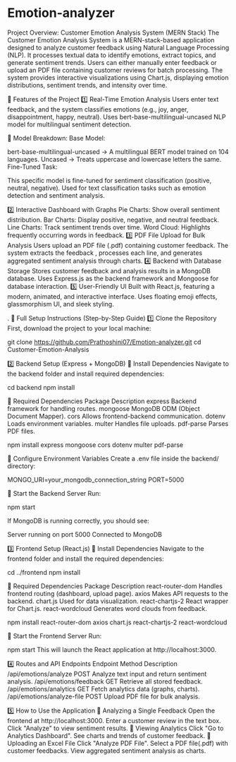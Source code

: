 # Emotion-analyzer
 Project Overview: Customer Emotion Analysis System (MERN Stack)
The Customer Emotion Analysis System is a MERN-stack-based application designed to analyze customer feedback using Natural Language Processing (NLP). It processes textual data to identify emotions, extract topics, and generate sentiment trends. Users can either manually enter feedback or upload an PDF file containing customer reviews for batch processing. The system provides interactive visualizations using Chart.js, displaying emotion distributions, sentiment trends, and intensity over time.

🚀 Features of the Project
1️⃣ Real-Time Emotion Analysis
Users enter text feedback, and the system classifies emotions (e.g., joy, anger, disappointment, happy, neutral).
Uses bert-base-multilingual-uncased NLP model for multilingual sentiment detection.

📌 Model Breakdown:
Base Model:

bert-base-multilingual-uncased → A multilingual BERT model trained on 104 languages.
Uncased → Treats uppercase and lowercase letters the same.
Fine-Tuned Task:

This specific model is fine-tuned for sentiment classification (positive, neutral, negative).
Used for text classification tasks such as emotion detection and sentiment analysis.

2️⃣ Interactive Dashboard with Graphs
Pie Charts: Show overall sentiment distribution.
Bar Charts: Display positive, negative, and neutral feedback.
Line Charts: Track sentiment trends over time.
Word Cloud: Highlights frequently occurring words in feedback.
3️⃣ PDF File Upload for Bulk Analysis
Users upload an PDF file (.pdf) containing customer feedback.
The system extracts the feedback , processes each line, and generates aggregated sentiment analysis through charts.
4️⃣ Backend with Database Storage
Stores customer feedback and analysis results in a MongoDB database.
Uses Express.js as the backend framework and Mongoose for database interaction.
5️⃣ User-Friendly UI
Built with React.js, featuring a modern, animated, and interactive interface.
Uses floating emoji effects, glassmorphism UI, and sleek styling.

.
🔧 Full Setup Instructions (Step-by-Step Guide)
1️⃣ Clone the Repository
First, download the project to your local machine:

git clone https://github.com/Prathoshini07/Emotion-analyzer.git
cd Customer-Emotion-Analysis

2️⃣ Backend Setup (Express + MongoDB)
📌 Install Dependencies
Navigate to the backend folder and install required dependencies:

cd backend
npm install

📌 Required Dependencies
Package	Description
express	Backend framework for handling routes.
mongoose	MongoDB ODM (Object Document Mapper).
cors	Allows frontend-backend communication.
dotenv	Loads environment variables.
multer	Handles file uploads.
pdf-parse	Parses PDF files.

npm install express mongoose cors dotenv multer pdf-parse

📌 Configure Environment Variables
Create a .env file inside the backend/ directory:

MONGO_URI=your_mongodb_connection_string
PORT=5000

📌 Start the Backend Server
Run:

npm start

If MongoDB is running correctly, you should see:

Server running on port 5000
Connected to MongoDB

3️⃣ Frontend Setup (React.js)
📌 Install Dependencies
Navigate to the frontend folder and install the required dependencies:

cd ../frontend
npm install

📌 Required Dependencies
Package	Description
react-router-dom	Handles frontend routing (dashboard, upload page).
axios	Makes API requests to the backend.
chart.js	Used for data visualization.
react-chartjs-2	React wrapper for Chart.js.
react-wordcloud	Generates word clouds from feedback.

npm install react-router-dom axios chart.js react-chartjs-2 react-wordcloud

📌 Start the Frontend Server
Run:

npm start
This will launch the React application at http://localhost:3000.

4️⃣ Routes and API Endpoints
Endpoint	Method	Description
/api/emotions/analyze	POST	Analyze text input and return sentiment analysis.
/api/emotions/feedback	GET	Retrieve all stored feedback.
/api/emotions/analytics	GET	Fetch analytics data (graphs, charts).
/api/emotions/analyze-file	POST	Upload PDF file for bulk analysis.

5️⃣ How to Use the Application
📌 Analyzing a Single Feedback
Open the frontend at http://localhost:3000.
Enter a customer review in the text box.
Click "Analyze" to view sentiment results.
📌 Viewing Analytics
Click "Go to Analytics Dashboard".
See charts and trends of customer feedback.
📌 Uploading an Excel File
Click "Analyze PDF File".
Select a PDF file(.pdf) with customer feedbacks.
View aggregated sentiment analysis as charts.
